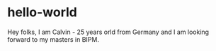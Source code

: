 # hello-world

Hey folks, 
I am Calvin - 25 years orld from Germany and I am looking forward to my masters in BIPM.
